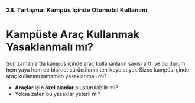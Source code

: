### 28. Tartışma: Kampüs İçinde Otomobil Kullanımı

# Kampüste Araç Kullanmak Yasaklanmalı mı?

Son zamanlarda kampüs içinde araç kullananların sayısı arttı ve bu durum hem yaya hem de bisiklet sürücülerini tehlikeye atıyor. Sizce kampüs içinde araç kullanımı tamamen yasaklanmalı mı?

-   **Araçlar için özel alanlar** oluşturulabilir mi?
-   Yoksa zaten bu yasaklar yeterli mi?
